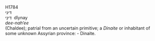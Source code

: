 H1784  
דּיני  
דִּינַי ‎ dı̂ynay  
*dee-nah‘ee*  
(Chaldee); patrial from an uncertain primitive; a *Dinaite* or
inhabitant of some unknown Assyrian province: - Dinaite.  
